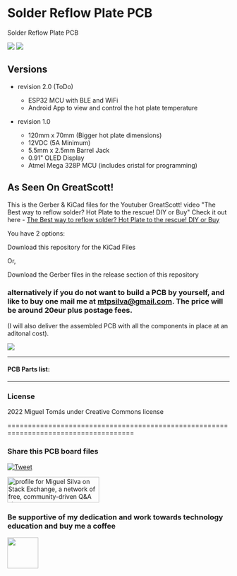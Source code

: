 # Solder Reflow Plate PCB
 Solder Reflow Plate PCB

![](https://views.whatilearened.today/views/github/aeonSolutions/Solder_Reflow_Plate_PCB.svg)
![](https://img.shields.io/github/downloads/aeonSolutions/Solder-Reflow-Plate-PCB/total?style=for-the-badge)

## Versions
- revision 2.0 (ToDo)
  - ESP32 MCU with BLE and WiFi
  - Android App to view and control the hot plate temperature
  
- revision 1.0
  - 120mm x 70mm (Bigger hot plate dimensions)
  - 12VDC (5A Minimum)
  - 5.5mm x 2.5mm Barrel Jack
  - 0.91" OLED Display
  - Atmel Mega 328P MCU (includes cristal for programming)
 





## As Seen On GreatScott! 
This is the Gerber & KiCad files for the Youtuber GreatScott! video "The Best way to reflow solder? Hot Plate to the rescue! DIY or Buy"
Check it out here - [The Best way to reflow solder? Hot Plate to the rescue! DIY or Buy](https://www.youtube.com/watch?v=QarizoUnRfk)


You have 2 options:

Download this repository for the KiCad Files

Or,

Download the Gerber files in the release section of this repository

### alternatively if you do not want to build a PCB by yourself, and like to buy one mail me at mtpsilva@gmail.com. The price will be around 20eur plus postage fees.
(I will also deliver the assembled PCB with all the components in place at an aditonal cost).


![](https://github.com/aeonSolutions/Solder-Reflow-Plate-PCB/blob/main/Designs/top_snapshot.png)

________________________________________________________________________________________________________________



#### PCB Parts list:


______________________________________________________________________________________________________________________________

### License
2022 Miguel Tomás under Creative Commons license

=====================================================================================
### Share this PCB board files
[![Tweet](https://img.shields.io/twitter/url/http/shields.io.svg?style=social)](https://twitter.com/intent/tweet?original_referer=https%3A%2F%2Fjitpack.io%2F&ref_src=twsrc%5Etfw&text=Version%201.0%20of%20AeonLabs-Common-Libraries-for-Android%20is%20now%20available%20on%20&tw_p=tweetbutton&url=http%3A%2F%2Fjitpack.io%2F%23aeonSolutions%2FAeonLabs-Common-Libraries-for-Android%2F1.0)

<a href="https://stackexchange.com/users/18907312/miguel-silva"><img src="https://stackexchange.com/users/flair/18907312.png" width="208" height="58" alt="profile for Miguel Silva on Stack Exchange, a network of free, community-driven Q&amp;A sites" title="profile for Miguel Silva on Stack Exchange, a network of free, community-driven Q&amp;A sites" /></a>

### Be supportive of my dedication and work towards technology education and buy me a coffee

[<img src="https://cdn.buymeacoffee.com/buttons/v2/default-yellow.png" data-canonical-src="https://cdn.buymeacoffee.com/buttons/v2/default-yellow.png" height="70" />](https://www.buymeacoffee.com/migueltomas)

